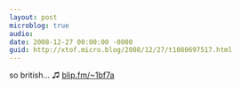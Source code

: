 ```yaml
---
layout: post
microblog: true
audio: 
date: 2008-12-27 00:00:00 -0000
guid: http://xtof.micro.blog/2008/12/27/t1080697517.html
---
```

so british... ♫ [blip.fm/~1bf7a](http://blip.fm/~1bf7a)
